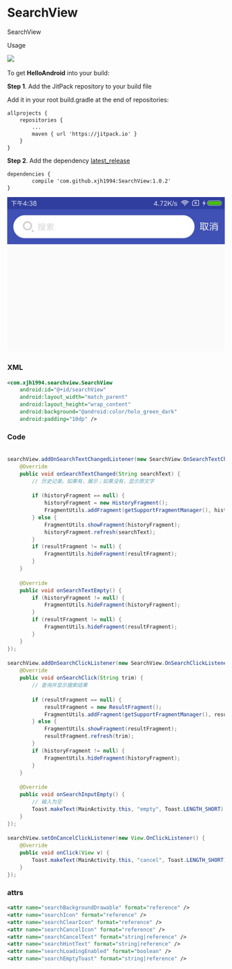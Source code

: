 # SearchView
SearchView

Usage

[![](https://jitpack.io/v/xjh1994/SearchView.svg)](https://jitpack.io/#xjh1994/SearchView)

To get **HelloAndroid** into your build:

**Step 1**. Add the JitPack repository to your build file

Add it in your root build.gradle at the end of repositories:

	allprojects {
		repositories {
			...
			maven { url 'https://jitpack.io' }
		}
	}
**Step 2**. Add the dependency  [latest_release](https://github.com/xjh1994/SearchView/releases)

	dependencies {
	        compile 'com.github.xjh1994:SearchView:1.0.2'
	}


![截图](images/screenshots.jpg)

### XML

``` xml
<com.xjh1994.searchview.SearchView
    android:id="@+id/searchView"
    android:layout_width="match_parent"
    android:layout_height="wrap_content"
    android:background="@android:color/holo_green_dark"
    android:padding="10dp" />
```

### Code

``` java

searchView.addOnSearchTextChangedListener(new SearchView.OnSearchTextChangedListener() {
    @Override
    public void onSearchTextChanged(String searchText) {
        // 历史记录。如果有，展示；如果没有，显示原文字

        if (historyFragment == null) {
            historyFragment = new HistoryFragment();
            FragmentUtils.addFragment(getSupportFragmentManager(), historyFragment, R.id.flContent);
        } else {
            FragmentUtils.showFragment(historyFragment);
            historyFragment.refresh(searchText);
        }
        if (resultFragment != null) {
            FragmentUtils.hideFragment(resultFragment);
        }
    }

    @Override
    public void onSearchTextEmpty() {
        if (historyFragment != null) {
            FragmentUtils.hideFragment(historyFragment);
        }
        if (resultFragment != null) {
            FragmentUtils.hideFragment(resultFragment);
        }
    }
});

searchView.addOnSearchClickListener(new SearchView.OnSearchClickListener() {
    @Override
    public void onSearchClick(String trim) {
        // 查询并显示搜索结果

        if (resultFragment == null) {
            resultFragment = new ResultFragment();
            FragmentUtils.addFragment(getSupportFragmentManager(), resultFragment, R.id.flContent);
        } else {
            FragmentUtils.showFragment(resultFragment);
            resultFragment.refresh(trim);
        }
        if (historyFragment != null) {
            FragmentUtils.hideFragment(historyFragment);
        }
    }

    @Override
    public void onSearchInputEmpty() {
        // 输入为空
        Toast.makeText(MainActivity.this, "empty", Toast.LENGTH_SHORT).show();
    }
});

searchView.setOnCancelClickListener(new View.OnClickListener() {
    @Override
    public void onClick(View v) {
        Toast.makeText(MainActivity.this, "cancel", Toast.LENGTH_SHORT).show();
    }
});
```

### attrs

``` xml
<attr name="searchBackgroundDrawable" format="reference" />
<attr name="searchIcon" format="reference" />
<attr name="searchClearIcon" format="reference" />
<attr name="searchCancelIcon" format="reference" />
<attr name="searchCancelText" format="string|reference" />
<attr name="searchHintText" format="string|reference" />
<attr name="searchLoadingEnabled" format="boolean" />
<attr name="searchEmptyToast" format="string|reference" />
```